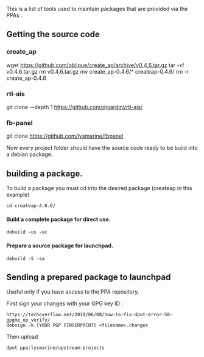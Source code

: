 This is a list of tools used to maintain packages that are provided via the PPAs . 

## Getting the source code 

### create_ap ###
wget https://github.com/oblique/create_ap/archive/v0.4.6.tar.gz
tar -xf v0.4.6.tar.gz
rm v0.4.6.tar.gz
mv create_ap-0.4.6/* createap-0.4.6/
rm -r create_ap-0.4.6


### rtl-ais ###
git clone --depth 1 https://github.com/dgiardini/rtl-ais/

### fb-panel ###
git clone https://github.com/lysmarine/fbpanel

Now every project folder should have the source code ready to be build into a debian package. 


## building a package.  
To build a package you must cd into the desired package (createap in this example)  
```
cd createap-4.0.6/
```

#### Build a complete package for direct use. 
```
debuild -us -uc
```

#### Prepare a source package for launchpad.
```
debuild -S -sa 
```

## Sending a prepared package to launchpad

Useful only if you have access to the PPA repository. 

First sign your changes with your GPG key ID : 
```
https://techoverflow.net/2019/06/08/how-to-fix-dput-error-58-gpgme_op_verify/
debsign -k [YOUR PGP FINGERPRINT] <filename>.changes
```
Then upload
```
dput ppa:lysmarine/upstream-projects
```


